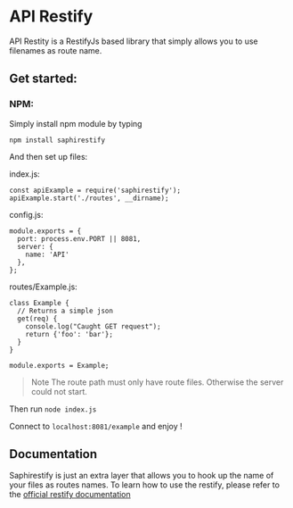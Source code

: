 # API Restify

API Restity is a RestifyJs based library that simply allows you to use filenames as route name.

## Get started:
### NPM:
Simply install npm module by typing
```
npm install saphirestify
```

And then set up files:

index.js:
```
const apiExample = require('saphirestify');
apiExample.start('./routes', __dirname);
```

config.js:
```
module.exports = {
  port: process.env.PORT || 8081,
  server: {
    name: 'API'
  },
};

```

routes/Example.js:
```
class Example {
  // Returns a simple json
  get(req) {
    console.log("Caught GET request");
    return {'foo': 'bar'};
  }
}

module.exports = Example;
```
> Note The route path must only have route files. Otherwise the server could not start.

Then run `node index.js`

Connect to `localhost:8081/example` and enjoy !

## Documentation
Saphirestify is just an extra layer that allows you to hook up the name of your files as routes names.
To learn how to use the restify, please refer to the [official restify documentation](http://restify.com/docs/home/)
